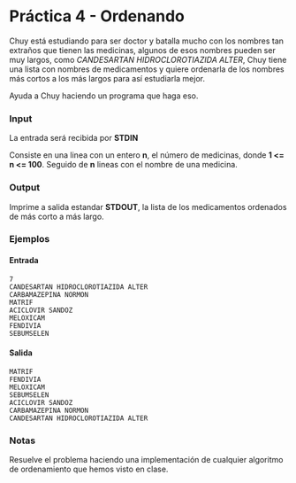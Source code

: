 # Práctica 4 - Ordenando

Chuy está estudiando para ser doctor y batalla mucho con los nombres tan extraños que tienen las medicinas, algunos de esos nombres pueden ser muy largos, como *CANDESARTAN HIDROCLOROTIAZIDA ALTER*, Chuy tiene una lista con nombres de medicamentos y quiere ordenarla de los nombres más cortos a los más largos para así estudiarla mejor.

Ayuda a Chuy haciendo un programa que haga eso.

### Input

La entrada será recibida por **STDIN**

Consiste en una linea con un entero **n**, el número de medicinas, donde **1 <= n <= 100**. Seguido de **n** lineas con el nombre de una medicina.

### Output

Imprime a salida estandar **STDOUT**, la lista de los medicamentos ordenados de más corto a más largo.

### Ejemplos

#### Entrada
```
7
CANDESARTAN HIDROCLOROTIAZIDA ALTER
CARBAMAZEPINA NORMON
MATRIF
ACICLOVIR SANDOZ
MELOXICAM
FENDIVIA
SEBUMSELEN
```
#### Salida

```
MATRIF
FENDIVIA
MELOXICAM
SEBUMSELEN
ACICLOVIR SANDOZ
CARBAMAZEPINA NORMON
CANDESARTAN HIDROCLOROTIAZIDA ALTER
```

### Notas

Resuelve el problema haciendo una implementación de cualquier algoritmo de ordenamiento que hemos visto en clase.